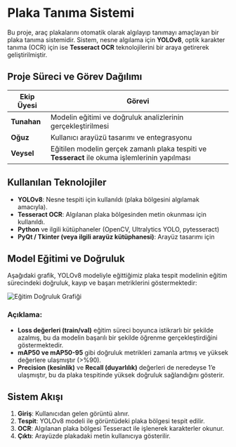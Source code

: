 # Plaka Tanıma Sistemi

Bu proje, araç plakalarını otomatik olarak algılayıp tanımayı amaçlayan bir plaka tanıma sistemidir. Sistem, nesne algılama için **YOLOv8**, optik karakter tanıma (OCR) için ise **Tesseract OCR** teknolojilerini bir araya getirerek geliştirilmiştir.

## Proje Süreci ve Görev Dağılımı

| Ekip Üyesi | Görevi |
|------------|--------|
| **Tunahan** | Modelin eğitimi ve doğruluk analizlerinin gerçekleştirilmesi |
| **Oğuz** | Kullanıcı arayüzü tasarımı ve entegrasyonu |
| **Veysel** | Eğitilen modelin gerçek zamanlı plaka tespiti ve **Tesseract** ile okuma işlemlerinin yapılması |

## Kullanılan Teknolojiler

- **YOLOv8**: Nesne tespiti için kullanıldı (plaka bölgesini algılamak amacıyla).
- **Tesseract OCR**: Algılanan plaka bölgesinden metin okunması için kullanıldı.
- **Python** ve ilgili kütüphaneler (OpenCV, Ultralytics YOLO, pytesseract)
- **PyQt / Tkinter (veya ilgili arayüz kütüphanesi)**: Arayüz tasarımı için

## Model Eğitimi ve Doğruluk

Aşağıdaki grafik, YOLOv8 modeliyle eğittiğimiz plaka tespit modelinin eğitim sürecindeki doğruluk, kayıp ve başarı metriklerini göstermektedir:

![Eğitim Doğruluk Grafiği](./50292f99-38f6-43e9-80a2-9135251fa527.png)

### Açıklama:

- **Loss değerleri (train/val)** eğitim süreci boyunca istikrarlı bir şekilde azalmış, bu da modelin başarılı bir şekilde öğrenme gerçekleştirdiğini göstermektedir.
- **mAP50 ve mAP50-95** gibi doğruluk metrikleri zamanla artmış ve yüksek değerlere ulaşmıştır (>%90).
- **Precision (kesinlik)** ve **Recall (duyarlılık)** değerleri de neredeyse 1’e ulaşmıştır, bu da plaka tespitinde yüksek doğruluk sağlandığını gösterir.

## Sistem Akışı

1. **Giriş**: Kullanıcıdan gelen görüntü alınır.
2. **Tespit**: YOLOv8 modeli ile görüntüdeki plaka bölgesi tespit edilir.
3. **OCR**: Algılanan plaka bölgesi Tesseract ile işlenerek karakterler okunur.
4. **Çıktı**: Arayüzde plakadaki metin kullanıcıya gösterilir.
